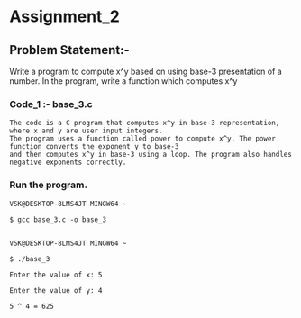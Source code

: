 

# Assignment_2

## Problem Statement:-

Write a program to compute x^y based on using base-3 presentation of a number. In the 
program, write a function which computes x^y


### Code_1 :- base_3.c
    
    The code is a C program that computes x^y in base-3 representation, where x and y are user input integers. 
    The program uses a function called power to compute x^y. The power function converts the exponent y to base-3 
    and then computes x^y in base-3 using a loop. The program also handles negative exponents correctly.

  

### Run the program.

    VSK@DESKTOP-8LMS4JT MINGW64 ~
    
    $ gcc base_3.c -o base_3

    
    VSK@DESKTOP-8LMS4JT MINGW64 ~
    
    $ ./base_3
    
    Enter the value of x: 5
    
    Enter the value of y: 4
    
    5 ^ 4 = 625

